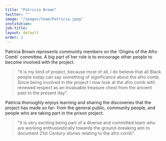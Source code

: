 ```yaml
---
title: "Patricia Brown"
twitter: ""
image: "/images/team/Patricia.jpeg"
institution:
job-title:
layout: default
order: 2
---
```

Patricia Brown represents community members on the 'Origins of the Afro Comb' committee. A big part of her role is to encourage other people to become involved with the project.

> "It is my kind of project, because most of all, I do believe that all Black people today can say something of significance about the afro comb. Since being involved in the project I now look at the afro comb with renewed respect as an invaluable treasure chest from the ancient past to the present day".

Patricia thoroughly enjoys learning and sharing the discoveries that the project has made so far- from the general public, community people, and people who are taking part in the prison project.

> "It is very exciting being part of a diverse and committed team who are working enthusiastically towards the ground-breaking aim to document 21st Century stories relating to the afro comb".

